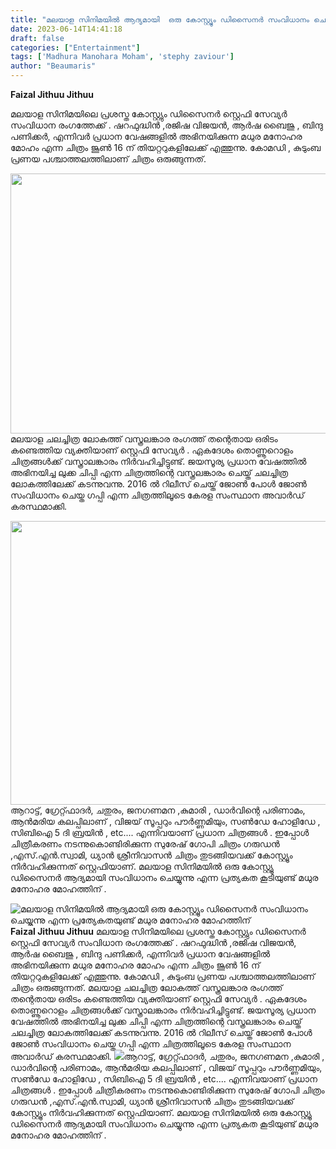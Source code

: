 ```yaml
---
title: "മലയാള സിനിമയിൽ ആദ്യമായി  ഒരു കോസ്റ്റ്യൂം ഡിസൈനർ സംവിധാനം ചെയ്യുന്നു എന്ന പ്രത്യേകതയുണ്ട് മധുര മനോഹര മോഹത്തിന്"
date: 2023-06-14T14:41:18
draft: false
categories: ["Entertainment"]
tags: ['Madhura Manohara Moham', 'stephy zaviour']
author: "Beaumaris"
---
```


<strong>Faizal Jithuu Jithuu </strong>

മലയാള സിനിമയിലെ പ്രശസ്ത കോസ്റ്റ്യും ഡിസൈനർ സ്റ്റെഫി സേവ്യർ സംവിധാന രംഗത്തേക്ക് . ഷറഫുദ്ധിൻ ,രജിഷ വിജയൻ, ആർഷ ബൈജു , ബിന്ദു പണിക്കർ, എന്നിവർ പ്രധാന വേഷങ്ങളിൽ അഭിനയിക്കുന്ന മധുര മനോഹര മോഹം എന്ന ചിത്രം ജൂൺ 16 ന് തിയറ്ററുകളിലേക്ക് എത്തുന്നു. കോമഡി , കുടുംബ പ്രണയ പശ്ചാത്തലത്തിലാണ് ചിത്രം ഒരുങ്ങുന്നത്.

<a href="https://cdn.boolokam.com/articles/2023/06/dwww.jpg"><img class="size-large wp-image-399603 aligncenter" src="https://cdn.boolokam.com/articles/2023/06/dwww-1024x533.jpg" alt="" width="800" height="416" /></a>മലയാള ചലച്ചിത്ര ലോകത്ത് വസ്ത്രലങ്കാര രംഗത്ത് തന്റെതായ ഒരിടം കണ്ടെത്തിയ വ്യക്തിയാണ് സ്റ്റെഫി സേവ്യർ . ഏകദേശം തൊണ്ണൂറൊളം ചിത്രങ്ങൾക്ക് വസ്ത്രാലങ്കാരം നിർവഹിച്ചിട്ടുണ്ട്‌. ജയസൂര്യ പ്രധാന വേഷത്തിൽ അഭിനയിച്ച ലുക്ക ചിപ്പി എന്ന ചിത്രത്തിന്റെ വസ്ത്രലങ്കാരം ചെയ്ത് ചലച്ചിത്ര ലോകത്തിലേക്ക് കടന്നുവന്നു. 2016 ൽ റിലീസ് ചെയ്ത് ജോൺ പോൾ ജോൺ സംവിധാനം ചെയ്ത ഗപ്പി എന്ന ചിത്രത്തിലൂടെ കേരള സംസ്ഥാന അവാർഡ് കരസ്ഥമാക്കി.

<a href="https://cdn.boolokam.com/articles/2023/06/w22rr.jpg"><img class="size-large wp-image-399604 aligncenter" src="https://cdn.boolokam.com/articles/2023/06/w22rr-1024x581.jpg" alt="" width="800" height="454" /></a>ആറാട്ട്, ഗ്രേറ്റ്ഫാദർ, ചതുരം, ജനഗണമന ,കുമാരി , ഡാർവിന്റെ പരിണാമം, ആൻമരിയ കലപ്പിലാണ് , വിജയ് സൂപ്പറും പൗർണ്ണമിയും, സൺഡേ ഹോളിഡേ , സിബിഐ 5 ദി ബ്രയിൻ , etc.... എന്നിവയാണ് പ്രധാന ചിത്രങ്ങൾ . ഇപ്പോൾ ചിത്രീകരണം നടന്നുകൊണ്ടിരിക്കുന്ന സുരേഷ് ഗോപി ചിത്രം ഗരുഡൻ ,എസ്.എൻ.സ്വാമി, ധ്യാൻ ശ്രീനിവാസൻ ചിത്രം തുടങ്ങിയവക്ക് കോസ്റ്റ്യൂം നിർവഹിക്കുന്നത് സ്റ്റെഫിയാണ്. മലയാള സിനിമയിൽ ഒരു കോസ്റ്റ്യൂ ഡിസൈനർ ആദ്യമായി സംവിധാനം ചെയ്യുന്നു എന്ന പ്രത്യകത കൂടിയുണ്ട് മധുര മനോഹര മോഹത്തിന് .


![മലയാള സിനിമയിൽ ആദ്യമായി  ഒരു കോസ്റ്റ്യൂം ഡിസൈനർ സംവിധാനം ചെയ്യുന്നു എന്ന പ്രത്യേകതയുണ്ട് മധുര മനോഹര മോഹത്തിന്](https://cdn.boolokam.com/articles/2023/06/dwww-1024x533.jpg)**Faizal Jithuu Jithuu** മലയാള സിനിമയിലെ പ്രശസ്ത കോസ്റ്റ്യും ഡിസൈനർ സ്റ്റെഫി സേവ്യർ സംവിധാന രംഗത്തേക്ക് . ഷറഫുദ്ധിൻ ,രജിഷ വിജയൻ, ആർഷ ബൈജു , ബിന്ദു പണിക്കർ, എന്നിവർ പ്രധാന വേഷങ്ങളിൽ അഭിനയിക്കുന്ന മധുര മനോഹര മോഹം എന്ന ചിത്രം ജൂൺ 16 ന് തിയറ്ററുകളിലേക്ക് എത്തുന്നു. കോമഡി , കുടുംബ പ്രണയ പശ്ചാത്തലത്തിലാണ് ചിത്രം ഒരുങ്ങുന്നത്. [](https://cdn.boolokam.com/articles/2023/06/dwww.jpg)മലയാള ചലച്ചിത്ര ലോകത്ത് വസ്ത്രലങ്കാര രംഗത്ത് തന്റെതായ ഒരിടം കണ്ടെത്തിയ വ്യക്തിയാണ് സ്റ്റെഫി സേവ്യർ . ഏകദേശം തൊണ്ണൂറൊളം ചിത്രങ്ങൾക്ക് വസ്ത്രാലങ്കാരം നിർവഹിച്ചിട്ടുണ്ട്‌. ജയസൂര്യ പ്രധാന വേഷത്തിൽ അഭിനയിച്ച ലുക്ക ചിപ്പി എന്ന ചിത്രത്തിന്റെ വസ്ത്രലങ്കാരം ചെയ്ത് ചലച്ചിത്ര ലോകത്തിലേക്ക് കടന്നുവന്നു. 2016 ൽ റിലീസ് ചെയ്ത് ജോൺ പോൾ ജോൺ സംവിധാനം ചെയ്ത ഗപ്പി എന്ന ചിത്രത്തിലൂടെ കേരള സംസ്ഥാന അവാർഡ് കരസ്ഥമാക്കി. [![](https://cdn.boolokam.com/articles/2023/06/w22rr-1024x581.jpg)](https://cdn.boolokam.com/articles/2023/06/w22rr.jpg)ആറാട്ട്, ഗ്രേറ്റ്ഫാദർ, ചതുരം, ജനഗണമന ,കുമാരി , ഡാർവിന്റെ പരിണാമം, ആൻമരിയ കലപ്പിലാണ് , വിജയ് സൂപ്പറും പൗർണ്ണമിയും, സൺഡേ ഹോളിഡേ , സിബിഐ 5 ദി ബ്രയിൻ , etc.... എന്നിവയാണ് പ്രധാന ചിത്രങ്ങൾ . ഇപ്പോൾ ചിത്രീകരണം നടന്നുകൊണ്ടിരിക്കുന്ന സുരേഷ് ഗോപി ചിത്രം ഗരുഡൻ ,എസ്.എൻ.സ്വാമി, ധ്യാൻ ശ്രീനിവാസൻ ചിത്രം തുടങ്ങിയവക്ക് കോസ്റ്റ്യൂം നിർവഹിക്കുന്നത് സ്റ്റെഫിയാണ്. മലയാള സിനിമയിൽ ഒരു കോസ്റ്റ്യൂ ഡിസൈനർ ആദ്യമായി സംവിധാനം ചെയ്യുന്നു എന്ന പ്രത്യകത കൂടിയുണ്ട് മധുര മനോഹര മോഹത്തിന് .
